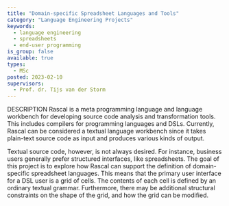 ```yaml
---
title: "Domain-specific Spreadsheet Languages and Tools"
category: "Language Engineering Projects"
keywords:
  - language engineering
  - spreadsheets
  - end-user programming
is_group: false
available: true
types:
  - MSc
posted: 2023-02-10
supervisors:
  - Prof. dr. Tijs van der Storm
---
```

DESCRIPTION
Rascal is a meta programming language and language workbench for developing source code analysis and transformation tools. This includes compilers for programming languages and DSLs. Currently, Rascal can be considered a textual language workbench since it takes plain-text source code as input and produces various kinds of output.

Textual source code, however, is not always desired. For instance, business users generally prefer structured interfaces, like spreadsheets. The goal of this project is to explore how Rascal can support the definition of domain-specific spreadsheet languages. This means that the primary user interface for a DSL user is a grid of cells. The contents of each cell is defined by an ordinary textual grammar. Furthermore, there may be additional structural constraints on the shape of the grid, and how the grid can be modified.
